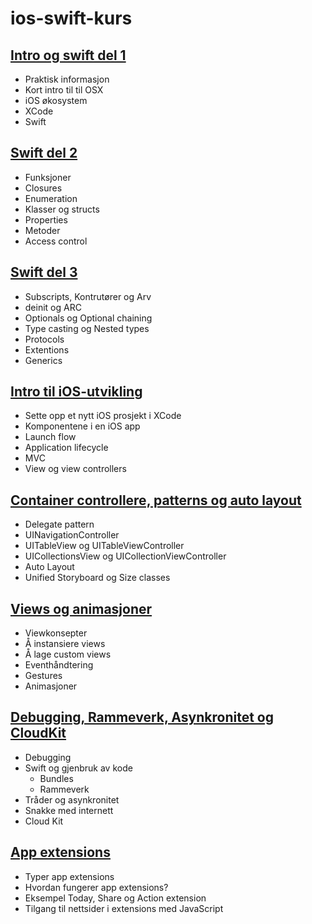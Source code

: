 ios-swift-kurs
==============

[Intro og swift del 1](forelesning1)
--------------
* Praktisk informasjon
* Kort intro til til OSX
* iOS økosystem
* XCode
* Swift

[Swift del 2](forelesning2)
--------------
* Funksjoner
* Closures
* Enumeration
* Klasser og structs
* Properties
* Metoder
* Access control

[Swift del 3](forelesning3)
--------------
* Subscripts, Kontrutører og Arv
* deinit og ARC
* Optionals og Optional chaining
* Type casting og Nested types
* Protocols
* Extentions
* Generics

[Intro til iOS-utvikling](forelesning4)
--------------
* Sette opp et nytt iOS prosjekt i XCode
* Komponentene i en iOS app
* Launch flow
* Application lifecycle
* MVC
* View og view controllers

[Container controllere, patterns og auto layout](forelesning5)
--------------
* Delegate pattern
* UINavigationController
* UITableView og UITableViewController
* UICollectionsView og UICollectionViewController
* Auto Layout
* Unified Storyboard og Size classes

[Views og animasjoner](forelesning6)
--------------
* Viewkonsepter
* Å instansiere views
* Å lage custom views
* Eventhåndtering
* Gestures
* Animasjoner

[Debugging, Rammeverk, Asynkronitet og CloudKit](forelesning7)
--------------
* Debugging
* Swift og gjenbruk av kode
  * Bundles
  * Rammeverk
* Tråder og asynkronitet
* Snakke med internett
* Cloud Kit

[App extensions](forelesning8)
--------------
* Typer app extensions
* Hvordan fungerer app extensions?
* Eksempel Today, Share og Action extension
* Tilgang til nettsider i extensions med JavaScript